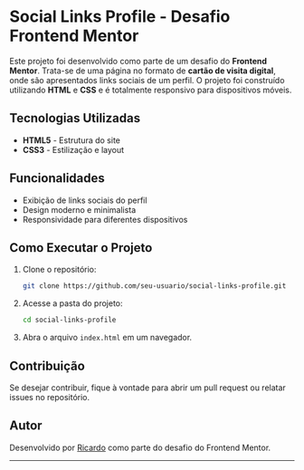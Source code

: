 # Social Links Profile - Desafio Frontend Mentor

Este projeto foi desenvolvido como parte de um desafio do **Frontend Mentor**. Trata-se de uma página no formato de **cartão de visita digital**, onde são apresentados links sociais de um perfil. O projeto foi construído utilizando **HTML** e **CSS** e é totalmente responsivo para dispositivos móveis.

## Tecnologias Utilizadas
- **HTML5** - Estrutura do site
- **CSS3** - Estilização e layout

## Funcionalidades
- Exibição de links sociais do perfil
- Design moderno e minimalista
- Responsividade para diferentes dispositivos

## Como Executar o Projeto
1. Clone o repositório:
   ```sh
   git clone https://github.com/seu-usuario/social-links-profile.git
   ```
2. Acesse a pasta do projeto:
   ```sh
   cd social-links-profile
   ```
3. Abra o arquivo `index.html` em um navegador.

## Contribuição
Se desejar contribuir, fique à vontade para abrir um pull request ou relatar issues no repositório.

## Autor
Desenvolvido por [Ricardo](https://github.com/rik-404) como parte do desafio do Frontend Mentor.

---

